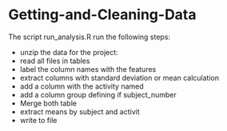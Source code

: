 # Getting-and-Cleaning-Data

The script run_analysis.R run the following steps:
- unzip the data for the project: 
- read all files in tables
- label the column names with the features
- extract columns with standard deviation or mean calculation
- add a column with the activity named
- add a column group defining if subject_number
- Merge both table
- extract means by subject and activit
- write to file
